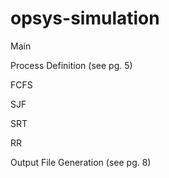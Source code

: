 # opsys-simulation

Main

Process Definition (see pg. 5)

FCFS

SJF

SRT

RR

Output File Generation (see pg. 8)
